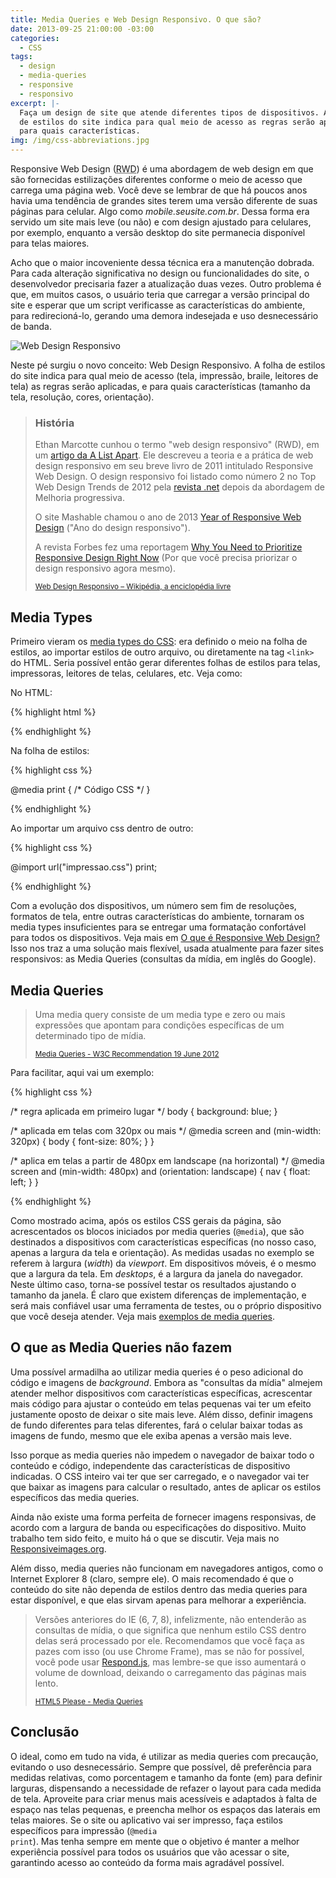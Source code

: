 ```yaml
---
title: Media Queries e Web Design Responsivo. O que são?
date: 2013-09-25 21:00:00 -03:00
categories:
  - CSS
tags:
  - design
  - media-queries
  - responsive
  - responsivo
excerpt: |-
  Faça um design de site que atende diferentes tipos de dispositivos. A folha
  de estilos do site indica para qual meio de acesso as regras serão aplicadas, e
  para quais características.
img: /img/css-abbreviations.jpg
---
```


Responsive Web Design (<abbr title="Web Design Responsivo, na sigla em inglês">RWD</abbr>) é uma abordagem de web design em que são fornecidas estilizações diferentes conforme o meio de acesso que carrega uma página web. Você deve se lembrar de que há poucos anos havia uma tendência de grandes sites terem uma versão diferente de suas páginas para celular. Algo como *mobile.seusite.com.br*. Dessa forma era servido um site mais leve (ou não) e com design ajustado para celulares, por exemplo, enquanto a versão desktop do site permanecia disponível para telas maiores.

Acho que o maior incoveniente dessa técnica era a manutenção dobrada. Para cada alteração significativa no design ou funcionalidades do site, o desenvolvedor precisaria fazer a atualização duas vezes. Outro problema é que, em muitos casos, o usuário teria que carregar a versão principal do site e esperar que um script verificasse as características do ambiente, para redirecioná-lo, gerando uma demora indesejada e uso desnecessário de banda.

![Web Design Responsivo](http://brolik.com/blog/wp-content/uploads/2013/05/BRO_ResponsiveDesign_Main2.png)

Neste pé surgiu o novo conceito: Web Design Responsivo. A folha de estilos do site indica para qual meio de acesso (tela, impressão, braile, leitores de tela) as regras serão aplicadas, e para quais características (tamanho da tela, resolução, cores, orientação).

> ### História
> 
> Ethan Marcotte cunhou o termo "web design responsivo" (RWD), em um <a href="http://alistapart.com/article/responsive-web-design" target="_blank">artigo da A List Apart</a>. Ele descreveu a teoria e a prática de web design responsivo em seu breve livro de 2011 intitulado Responsive Web Design. O design responsivo foi listado como número 2 no Top Web Design Trends de 2012 pela <a href="http://www.creativebloq.com/industry-trends/15-top-web-design-and-development-trends-2012-1123018" target="_blank">revista .net</a> depois da abordagem de Melhoria progressiva.
> 
> O site Mashable chamou o ano de 2013 <a href="http://mashable.com/2012/12/11/responsive-web-design/" target="_blank">Year of Responsive Web Design</a> ("Ano do design responsivo").
> 
> A revista Forbes fez uma reportagem <a href="http://www.forbes.com/sites/work-in-progress/2013/03/26/why-you-need-to-prioritize-responsive-design-right-now/" target="_blank">Why You Need to Prioritize Responsive Design Right Now</a> (Por que você precisa priorizar o design responsivo agora mesmo).
> 
> <small><a href="http://pt.wikipedia.org/wiki/Web_Design_Responsivo" target="_blank">Web Design Responsivo – Wikipédia, a enciclopédia livre</a></small>

## Media Types

Primeiro vieram os <a href="http://tableless.com.br/o-que-sao-media-types/" target="_blank">media types do CSS</a>: era definido o meio na folha de estilos, ao importar estilos de outro arquivo, ou diretamente na tag <code>&lt;link></code> do HTML. Seria possível então gerar diferentes folhas de estilos para telas, impressoras, leitores de telas, celulares, etc. Veja como:

No HTML:

{% highlight html %}

<link rel="stylesheet" href="style.css" media="screen">
<link rel="stylesheet" href="style.css" media="print, handheld">

{% endhighlight %}

Na folha de estilos:

{% highlight css %}

@media print {
  /* Código CSS */
}

{% endhighlight %}

Ao importar um arquivo css dentro de outro:

{% highlight css %}

@import url("impressao.css") print;

{% endhighlight %}


Com a evolução dos dispositivos, um número sem fim de resoluções, formatos de tela, entre outras características do ambiente, tornaram os media types insuficientes para se entregar uma formatação confortável para todos os dispositivos. Veja mais em <a href="http://tableless.com.br/introducao-ao-responsive-web-design/" target="_blank">O que é Responsive Web Design?</a> Isso nos traz a uma solução mais flexível, usada atualmente para fazer sites responsivos: as Media Queries (consultas da mídia, em inglês do Google).

## Media Queries

> Uma media query consiste de um media type e zero ou mais expressões que apontam para condições específicas de um determinado tipo de mídia.
> 
> <small><a href="http://www.w3.org/TR/css3-mediaqueries/#media0" target="_blank">Media Queries - W3C Recommendation 19 June 2012</a></small>

Para facilitar, aqui vai um exemplo:

{% highlight css %}

/* regra aplicada em primeiro lugar */
body { background: blue; }
 
/* aplicada em telas com 320px ou mais */
@media screen and (min-width: 320px) {
   body { font-size: 80%; }
}
 
/* aplica em telas a partir de 480px em landscape (na horizontal) */
@media screen and (min-width: 480px) and (orientation: landscape) {
   nav { float: left; }
}

{% endhighlight %}


Como mostrado acima, após os estilos CSS gerais da página, são acrescentados os blocos iniciados por media queries (<code>@media</code>), que são destinados a dispositivos com características específicas (no nosso caso, apenas a largura da tela e orientação). As medidas usadas no exemplo se referem à largura (<em>width</em>) da <i>viewport</i>. Em dispositivos móveis, é o mesmo que a largura da tela. Em <i>desktops</i>, é a largura da janela do navegador. Neste último caso, torna-se possível testar os resultados ajustando o tamanho da janela. É claro que existem diferenças de implementação, e será mais confiável usar uma ferramenta de testes, ou o próprio dispositivo que você deseja atender. Veja mais <a href="http://mediaqueri.es/" target="_blank">exemplos de media queries</a>.

## O que as Media Queries não fazem

Uma possível armadilha ao utilizar media queries é o peso adicional do código e imagens de <i>background</i>. Embora as "consultas da mídia" almejem atender melhor dispositivos com características específicas, acrescentar mais código para ajustar o conteúdo em telas pequenas vai ter um efeito justamente oposto de deixar o site mais leve. Além disso, definir imagens de fundo diferentes para telas diferentes, fará o celular baixar todas as imagens de fundo, mesmo que ele exiba apenas a versão mais leve.

Isso porque as media queries não impedem o navegador de baixar todo o conteúdo e código, independente das características de dispositivo indicadas. O CSS inteiro vai ter que ser carregado, e o navegador vai ter que baixar as imagens para calcular o resultado, antes de aplicar os estilos específicos das media queries.

Ainda não existe uma forma perfeita de fornecer imagens responsivas, de acordo com a largura de banda ou especificações do dispositivo. Muito trabalho tem sido feito, e muito há o que se discutir. Veja mais no <a href="http://responsiveimages.org/" target="_blank">Responsiveimages.org</a>.

Além disso, media queries não funcionam em navegadores antigos, como o Internet Explorer 8 (claro, sempre ele). O mais recomendado é que o conteúdo do site não dependa de estilos dentro das media queries para estar disponível, e que elas sirvam apenas para melhorar a experiência.

> Versões anteriores do IE (6, 7, 8), infelizmente, não entenderão as consultas de mídia, o que significa que nenhum estilo CSS dentro delas será processado por ele. Recomendamos que você faça as pazes com isso (ou use Chrome Frame), mas se não for possível, você pode usar <a href="https://github.com/scottjehl/Respond" target="_blank">Respond.js</a>, mas lembre-se que isso aumentará o volume de download, deixando o carregamento das páginas mais lento.
> 
> <small><a href="http://html5please.com/#media queries" target="_blank">HTML5 Please - Media Queries</a></small>

## Conclusão

O ideal, como em tudo na vida, é utilizar as media queries com precaução, evitando o uso desnecessário. Sempre que possível, dê preferência para medidas relativas, como porcentagem e tamanho da fonte (em) para definir larguras, dispensando a necessidade de refazer o layout para cada medida de tela. Aproveite para criar menus mais acessíveis e adaptados à falta de espaço nas telas pequenas, e preencha melhor os espaços das laterais em telas maiores. Se o site ou aplicativo vai ser impresso, faça estilos específicos para impressão (<code>@media print</code>). Mas tenha sempre em mente que o objetivo é manter a melhor experiência possível para todos os usuários que vão acessar o site, garantindo acesso ao conteúdo da forma mais agradável possível.